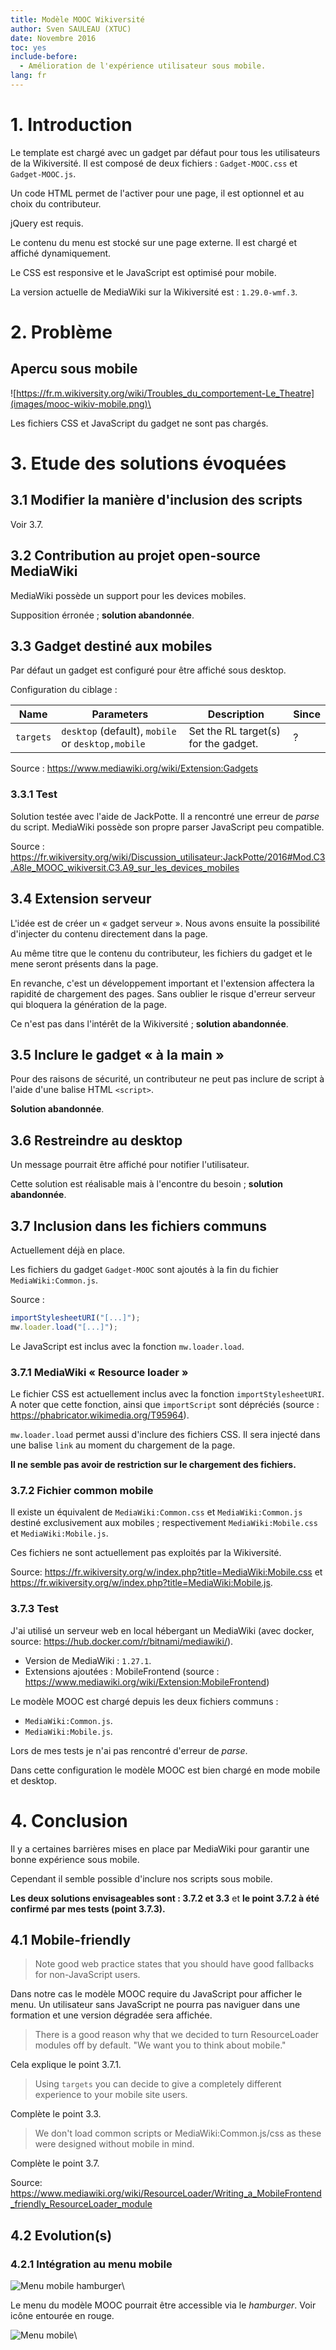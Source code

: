 ```yaml
---
title: Modèle MOOC Wikiversité
author: Sven SAULEAU (XTUC)
date: Novembre 2016
toc: yes
include-before:
  - Amélioration de l'expérience utilisateur sous mobile.
lang: fr
---
```


# 1. Introduction

Le template est chargé avec un gadget par défaut pour tous les utilisateurs de la Wikiversité. Il est composé de deux fichiers : `Gadget-MOOC.css` et `Gadget-MOOC.js`.

Un code HTML permet de l'activer pour une page, il est optionnel et au choix du contributeur.

jQuery est requis.

Le contenu du menu est stocké sur une page externe. Il est chargé et affiché dynamiquement.

Le CSS est responsive et le JavaScript est optimisé pour mobile.

La version actuelle de MediaWiki sur la Wikiversité est : `1.29.0-wmf.3`.

# 2. Problème

## Apercu sous mobile

![https://fr.m.wikiversity.org/wiki/Troubles_du_comportement-Le_Theatre](images/mooc-wikiv-mobile.png)\ 

Les fichiers CSS et JavaScript du gadget ne sont pas chargés.

# 3. Etude des solutions évoquées

## 3.1 Modifier la manière d'inclusion des scripts

Voir 3.7.

## 3.2 Contribution au projet open-source MediaWiki

MediaWiki possède un support pour les devices mobiles.

Supposition érronée ; __solution abandonnée__.

## 3.3 Gadget destiné aux mobiles

Par défaut un gadget est configuré pour être affiché sous desktop.

Configuration du ciblage :

| Name      | Parameters    | Description  | Since |
|-----------|---------------|--------------|-------|
| `targets` | `desktop` (default), `mobile` or `desktop,mobile` | Set the RL target(s) for the gadget. | ?

Source : https://www.mediawiki.org/wiki/Extension:Gadgets

### 3.3.1 Test

Solution testée avec l'aide de JackPotte. Il a rencontré une erreur de _parse_ du script.
MediaWiki possède son propre parser JavaScript peu compatible.

Source : https://fr.wikiversity.org/wiki/Discussion_utilisateur:JackPotte/2016#Mod.C3.A8le_MOOC_wikiversit.C3.A9_sur_les_devices_mobiles

## 3.4 Extension serveur

L'idée est de créer un « gadget serveur ». Nous avons ensuite la possibilité d'injecter du contenu directement dans la page.

Au même titre que le contenu du contributeur, les fichiers du gadget et le mene seront présents dans la page.

En revanche, c'est un développement important et l'extension affectera la rapidité de chargement des pages.
Sans oublier le risque d'erreur serveur qui bloquera la génération de la page.

Ce n'est pas dans l'intérêt de la Wikiversité ; __solution abandonnée__.

## 3.5 Inclure le gadget « à la main »

Pour des raisons de sécurité, un contributeur ne peut pas inclure de script à l'aide d'une balise HTML `<script>`.

__Solution abandonnée__.

## 3.6 Restreindre au desktop

Un message pourrait être affiché pour notifier l'utilisateur.

Cette solution est réalisable mais à l'encontre du besoin ; __solution abandonnée__.

## 3.7 Inclusion dans les fichiers communs

Actuellement déjà en place.

Les fichiers du gadget `Gadget-MOOC` sont ajoutés à la fin du fichier `MediaWiki:Common.js`.

Source :

```javascript
importStylesheetURI("[...]");
mw.loader.load("[...]");
```

Le JavaScript est inclus avec la fonction `mw.loader.load`.

### 3.7.1 MediaWiki « Resource loader »

Le fichier CSS est actuellement inclus avec la fonction `importStylesheetURI`. A noter que cette fonction, ainsi que `importScript` sont dépréciés (source : https://phabricator.wikimedia.org/T95964).

`mw.loader.load` permet aussi d'inclure des fichiers CSS. Il sera injecté dans une balise `link` au moment du chargement de la page.

__Il ne semble pas avoir de restriction sur le chargement des fichiers.__

### 3.7.2 Fichier common mobile

Il existe un équivalent de `MediaWiki:Common.css` et `MediaWiki:Common.js` destiné exclusivement aux mobiles ; respectivement `MediaWiki:Mobile.css` et `MediaWiki:Mobile.js`.

Ces fichiers ne sont actuellement pas exploités par la Wikiversité.

Source: https://fr.wikiversity.org/w/index.php?title=MediaWiki:Mobile.css
et https://fr.wikiversity.org/w/index.php?title=MediaWiki:Mobile.js.

### 3.7.3 Test

J'ai utilisé un serveur web en local hébergant un MediaWiki (avec docker, source: https://hub.docker.com/r/bitnami/mediawiki/).

- Version de MediaWiki : `1.27.1`.
- Extensions ajoutées : MobileFrontend (source : https://www.mediawiki.org/wiki/Extension:MobileFrontend)

Le modèle MOOC est chargé depuis les deux fichiers communs :

- `MediaWiki:Common.js`.
- `MediaWiki:Mobile.js`.

Lors de mes tests je n'ai pas rencontré d'erreur de _parse_.

Dans cette configuration le modèle MOOC est bien chargé en mode mobile et desktop.

# 4. Conclusion

Il y a certaines barrières mises en place par MediaWiki pour garantir une bonne expérience sous mobile.

Cependant il semble possible d'inclure nos scripts sous mobile.

__Les deux solutions envisageables sont : 3.7.2 et 3.3__ et __le point 3.7.2 à été confirmé par mes tests (point 3.7.3).__

## 4.1 Mobile-friendly

> Note good web practice states that you should have good fallbacks for non-JavaScript users.

Dans notre cas le modèle MOOC require du JavaScript pour afficher le menu.
Un utilisateur sans JavaScript ne pourra pas naviguer dans une formation et une version dégradée sera affichée.

> There is a good reason why that we decided to turn ResourceLoader modules off by default. "We want you to think about mobile."

Cela explique le point 3.7.1.

> Using `targets` you can decide to give a completely different experience to your mobile site users.

Complète le point 3.3.

> We don't load common scripts or MediaWiki:Common.js/css as these were designed without mobile in mind.

Complète le point 3.7.

Source: https://www.mediawiki.org/wiki/ResourceLoader/Writing_a_MobileFrontend_friendly_ResourceLoader_module

## 4.2 Evolution(s)

### 4.2.1 Intégration au menu mobile

![Menu mobile hamburger](images/mooc-wikiv-mobile-hamburger.png)\ 

Le menu du modèle MOOC pourrait être accessible via le _hamburger_. Voir icône entourée en rouge.

![Menu mobile](images/mooc-mobile-menu.png)\ 
